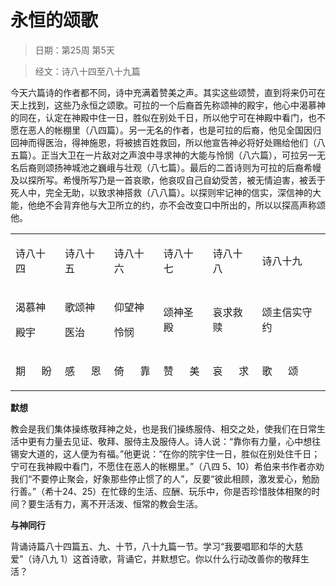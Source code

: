 # 永恒的颂歌 

> 日期：第25周 第5天

> 经文：诗八十四至八十九篇

今天六篇诗的作者都不同，诗中充满着赞美之声。其实这些颂赞，直到将来仍可在天上找到，这些乃永恒之颂歌。可拉的一个后裔首先称颂神的殿宇，他心中渴慕神的同在，认定在神殿中住一日，胜似在别处千日，所以他宁可在神殿中看门，也不愿在恶人的帐棚里（八四篇）。另一无名的作者，也是可拉的后裔，他见全国因归回神而得医治，得神施恩，将被掳百姓救回，所以他宣告神必将好处赐给他们（八五篇）。正当大卫在一片敌对之声浪中寻求神的大能与怜悯（八六篇），可拉另一无名后裔则颂扬神城池之巍峨与壮观（八七篇）。最后的二首诗则为可拉的后裔希幔及以探所写。希慢所写乃是一首哀歌，他哀叹自己自幼受苦，被无情迫害，被丢于死人中，完全无助，以致求神搭救（八八篇）。以探则牢记神的信实，深信神的大能，他绝不会背弃他与大卫所立的约，亦不会改变口中所出的，所以以探高声称颂他。

<table>
 <tbody>
  <tr>
   <td><p>诗八十四</p></td>
   <td><p>诗八十五</p></td>
   <td><p>诗八十六</p></td>
   <td><p>诗八十七</p></td>
   <td><p>诗八十八</p></td>
   <td><p>诗八十九</p></td>
  </tr>
  <tr>
   <td><p>渴慕神</p><p>殿宇</p></td>
   <td><p>歌颂神</p><p>医治</p></td>
   <td><p>仰望神</p><p>怜悯</p></td>
   <td><p>颂神圣殿</p></td>
   <td><p>哀求救赎</p></td>
   <td><p>颂主信实守约</p></td>
  </tr>
  <tr>
   <td><p>期&nbsp;&nbsp;&nbsp;&nbsp;&nbsp; 盼</p></td>
   <td><p>感&nbsp;&nbsp;&nbsp;&nbsp;&nbsp; 恩</p></td>
   <td><p>倚&nbsp;&nbsp;&nbsp;&nbsp;&nbsp; 靠</p></td>
   <td><p>赞&nbsp;&nbsp;&nbsp;&nbsp;&nbsp; 美</p></td>
   <td><p>哀&nbsp;&nbsp;&nbsp;&nbsp;&nbsp; 求</p></td>
   <td><p>歌&nbsp;&nbsp;&nbsp;&nbsp;&nbsp; 颂</p></td>
  </tr>
 </tbody>
</table>

**默想**

教会是我们集体操练敬拜神之处，也是我们操练服侍、相交之处，使我们在日常生活中更有力量去见证、敬拜、服侍主及服侍人。诗人说：“靠你有力量，心中想往锡安大道的，这人便为有福。”他更说：“在你的院宇住一日，胜似在别处住千日；宁可在我神殿中看门，不愿住在恶人的帐棚里。”（八四 5、10）希伯来书作者亦劝我们“不要停止聚会，好象那些停止惯了的人”，反要“彼此相顾，激发爱心，勉励行善。”（希十24、25）在忙碌的生活、应酬、玩乐中，你是否珍惜肢体相聚的时间？要生活有力，离不开活泼、恒常的教会生活。

**与神同行**

背诵诗篇八十四篇五、九、十节，八十九篇一节。学习“我要唱耶和华的大慈爱”（诗八九 1）这首诗歌，背诵它，并默想它。你以什么行动改善你的敬拜生活？

